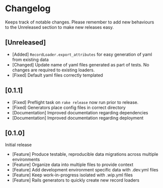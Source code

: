 # Changelog

Keeps track of notable changes. Please remember to add new behaviours to the
Unreleased section to make new releases easy.

## [Unreleased]

- [Added] `RecordLoader.export_attributes` for easy generation of yaml from
           existing data
- [Changed] Update name of yaml files generated as part of tests.
            No changes are required to existing loaders.
- [Fixed] Default yaml files correctly templated

## [0.1.1]

- [Fixed] Preflight task on `rake release` now run prior to release.
- [Fixed] Generators place config files in correct directory
- [Documentation] Improved documentation regarding dependencies
- [Documentation] Improved documentation regarding deployment

## [0.1.0]

Initial release

- [Feature] Produce testable, reproducible data migrations across multiple environments
- [Feature] Organize data into multiple files to provide context
- [Feature] Add development environment specific data with .dev.yml files
- [Feature] Keep work-in-progress isolated with .wip.yml files
- [Feature] Rails generators to quickly create new record loaders
